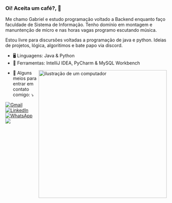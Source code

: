 ### Oi! Aceita um café?, 👋
Me chamo Gabriel e estudo programação voltado a Backend enquanto faço faculdade de Sistema de Informação. Tenho domínio em montagem e manuntenção de micro e nas horas vagas programo escutando música.

Estou livre para discursões voltadas a programação de java e python. Ideias de projetos, lógica, algoritimos e bate papo via discord.

- 🖥️ Linguagens: Java & Python 
- 💼 Ferramentas: IntelliJ IDEA, PyCharm & MySQL Workbench
<img src="https://raw.githubusercontent.com/MicaelliMedeiros/micaellimedeiros/master/image/computer-illustration.png" alt="ilustração de um computador" min-width="400px" max-width="400px" width="400px" align="right">

- 💌 Alguns meios para entrar em contato comigo: ⤵️
<p align="left">
  <a href="#" title="Gmail">
  <img src="https://img.shields.io/badge/-Gmail-FF0000?style=flat-square&labelColor=FF0000&logo=gmail&logoColor=white&link=LINK-DO-SEU-GMAIL" alt="Gmail"/></a>
  <a href="#" title="LinkedIn">
  <img src="https://img.shields.io/badge/-Linkedin-0e76a8?style=flat-square&logo=Linkedin&logoColor=white&link=LINK-DO-SEU-LINKEDIN" alt="LinkedIn"/></a>
  <a href="#" title="WhatsApp">
  <img src="https://img.shields.io/badge/-WhatsApp-25d366?style=flat-square&labelColor=25d366&logo=whatsapp&logoColor=white&link=API-DO-SEU-WHATSAPP" alt="WhatsApp"/></a>
<img src="https://img.shields.io/badge/-Discord-7289DA?style=flat-square&labelColor=7289DA&logo=discord&logoColor=white"></p>
 
